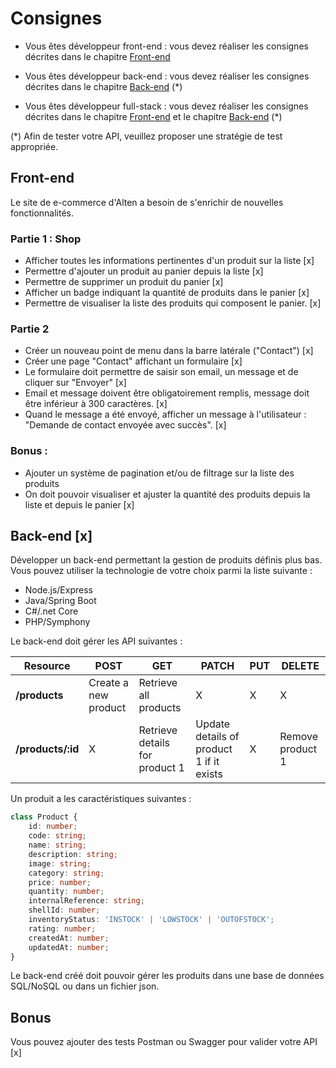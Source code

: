 # Consignes

- Vous êtes développeur front-end : vous devez réaliser les consignes décrites dans le chapitre [Front-end](#Front-end)

- Vous êtes développeur back-end : vous devez réaliser les consignes décrites dans le chapitre [Back-end](#Back-end) (\*)

- Vous êtes développeur full-stack : vous devez réaliser les consignes décrites dans le chapitre [Front-end](#Front-end) et le chapitre [Back-end](#Back-end) (\*)

(\*) Afin de tester votre API, veuillez proposer une stratégie de test appropriée.

## Front-end

Le site de e-commerce d'Alten a besoin de s'enrichir de nouvelles fonctionnalités.

### Partie 1 : Shop

- Afficher toutes les informations pertinentes d'un produit sur la liste [x]
- Permettre d'ajouter un produit au panier depuis la liste [x]
- Permettre de supprimer un produit du panier [x]
- Afficher un badge indiquant la quantité de produits dans le panier [x]
- Permettre de visualiser la liste des produits qui composent le panier. [x]

### Partie 2

- Créer un nouveau point de menu dans la barre latérale ("Contact") [x]
- Créer une page "Contact" affichant un formulaire [x]
- Le formulaire doit permettre de saisir son email, un message et de cliquer sur "Envoyer" [x]
- Email et message doivent être obligatoirement remplis, message doit être inférieur à 300 caractères. [x]
- Quand le message a été envoyé, afficher un message à l'utilisateur : "Demande de contact envoyée avec succès". [x]

### Bonus :

- Ajouter un système de pagination et/ou de filtrage sur la liste des produits
- On doit pouvoir visualiser et ajuster la quantité des produits depuis la liste et depuis le panier [x]

## Back-end [x]

Développer un back-end permettant la gestion de produits définis plus bas.
Vous pouvez utiliser la technologie de votre choix parmi la liste suivante :

- Node.js/Express
- Java/Spring Boot
- C#/.net Core
- PHP/Symphony

Le back-end doit gérer les API suivantes :

| Resource          | POST                 | GET                            | PATCH                                    | PUT | DELETE           |
| ----------------- | -------------------- | ------------------------------ | ---------------------------------------- | --- | ---------------- |
| **/products**     | Create a new product | Retrieve all products          | X                                        | X   | X                |
| **/products/:id** | X                    | Retrieve details for product 1 | Update details of product 1 if it exists | X   | Remove product 1 |

Un produit a les caractéristiques suivantes :

```typescript
class Product {
	id: number;
	code: string;
	name: string;
	description: string;
	image: string;
	category: string;
	price: number;
	quantity: number;
	internalReference: string;
	shellId: number;
	inventoryStatus: 'INSTOCK' | 'LOWSTOCK' | 'OUTOFSTOCK';
	rating: number;
	createdAt: number;
	updatedAt: number;
}
```

Le back-end créé doit pouvoir gérer les produits dans une base de données SQL/NoSQL ou dans un fichier json.

## Bonus

Vous pouvez ajouter des tests Postman ou Swagger pour valider votre API [x]
